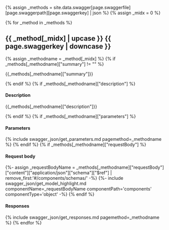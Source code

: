 <div>
{% assign _methods = site.data.swagger[page.swaggerfile][page.swaggerpath][page.swaggerkey] | json %}
{% assign _midx = 0 %}

{% for _method in _methods %}
   <h2>{{ _method[_midx] | upcase }} {{ page.swaggerkey | downcase }}</h2>
   {% assign _methodname = _method[_midx] %}
    {% if _methods[_methodname]["summary"] != "" %} 
        <p>{{_methods[_methodname]["summary"]}}</p>               
    {% endif %}
    {% if _methods[_methodname]["description"] %} 
        <h4>Description</h4>
        <p>{{_methods[_methodname]["description"]}}</p>               
    {% endif %}
    {% if _methods[_methodname]["parameters"] %}
        <h4>Parameters</h4>
         {% include swagger_json/get_parameters.md pagemethod=_methodname %}
    {% endif %}
    {% if _methods[_methodname]["requestBody"]  %}
        <h4>Request body</h4>
        {%- assign _requestBodyName =  _methods[_methodname]["requestBody"]["content"]["application/json"]["schema"]["$ref"] | remove_first:'#/components/schemas/' -%}
        {%- include swagger_json/get_model_highlight.md componentName=_requestBodyName componentPath='components' componentType='object' -%}
    {% endif %}
         <h4>Responses</h4>       
        {% include swagger_json/get_responses.md pagemethod=_methodname %}
{% endfor %}

</div>